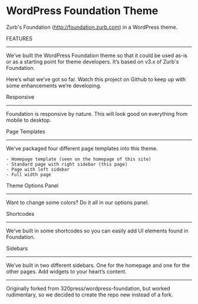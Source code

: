 WordPress Foundation Theme
===================


Zurb's Foundation (http://foundation.zurb.com) in a WordPress theme.

FEATURES
________

We’ve built the WordPress Foundation theme so that it could be used as-is or as a starting point for theme developers. 
It’s based on v3.x of Zurb's Foundation.

Here’s what we’ve got so far. Watch this project on Github to keep up with some enhancements we’re developing.

Responsive
__________

Foundation is responsive by nature.  This will look good on everything from mobile to desktop.

Page Templates
______________

We’ve packaged four different page templates into this theme.

    - Homepage template (seen on the homepage of this site)
    - Standard page with right sidebar (this page)
    - Page with left sidebar
    - Full width page

Theme Options Panel
___________________

Want to change some colors? Do it all in our options panel.

Shortcodes
__________

We’ve built in some shortcodes so you can easily add UI elements found in Foundation.

Sidebars
________

We’ve built in two different sidebars. One for the homepage and one for the other pages. Add widgets to your heart’s content.


________

Originally forked from 320press/wordpress-foundation, but worked rudimentary, so we decided to create the repo new instead of a fork.